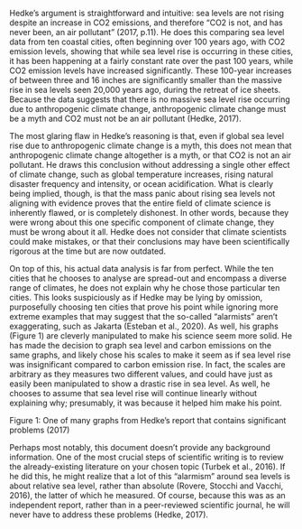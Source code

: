 Hedke’s argument is straightforward and intuitive: sea levels are not rising despite an increase in CO2 emissions, and therefore “CO2 is not, and has never been, an air pollutant” (2017, p.11). He does this comparing sea level data from ten coastal cities, often beginning over 100 years ago, with CO2 emission levels, showing that while sea level rise is occurring in these cities, it has been happening at a fairly constant rate over the past 100 years, while CO2 emission levels have increased significantly. These 100-year increases of between three and 16 inches are significantly smaller than the massive rise in sea levels seen 20,000 years ago, during the retreat of ice sheets. Because the data suggests that there is no massive sea level rise occurring due to anthropogenic climate change, anthropogenic climate change must be a myth and CO2 must not be an air pollutant (Hedke, 2017).

The most glaring flaw in Hedke’s reasoning is that, even if global sea level rise due to anthropogenic climate change is a myth, this does not mean that anthropogenic climate change altogether is a myth, or that CO2 is not an air pollutant. He draws this conclusion without addressing a single other effect of climate change, such as global temperature increases, rising natural disaster frequency and intensity, or ocean acidification. What is clearly being implied, though, is that the mass panic about rising sea levels not aligning with evidence proves that the entire field of climate science is inherently flawed, or is completely dishonest. In other words, because they were wrong about this one specific component of climate change, they must be wrong about it all. Hedke does not consider that climate scientists could make mistakes, or that their conclusions may have been scientifically rigorous at the time but are now outdated. 

On top of this, his actual data analysis is far from perfect. While the ten cities that he chooses to analyse are spread-out and encompass a diverse range of climates, he does not explain why he chose those particular ten cities. This looks suspiciously as if Hedke may be lying by omission, purposefully choosing ten cities that prove his point while ignoring more extreme examples that may suggest that the so-called “alarmists” aren’t exaggerating, such as Jakarta (Esteban et al., 2020). As well, his graphs (Figure 1) are cleverly manipulated to make his science seem more solid. He has made the decision to graph sea level and carbon emissions on the same graphs, and likely chose his scales to make it seem as if sea level rise was insignificant compared to carbon emission rise. In fact, the scales are arbitrary as they measures two different values, and could have just as easily been manipulated to show a drastic rise in sea level. As well, he chooses to assume that sea level rise will continue linearly without explaining why; presumably, it was because it helped him make his point.

Figure 1: One of many graphs from Hedke’s report that contains significant problems (2017)

Perhaps most notably, this document doesn’t provide any background information. One of the most crucial steps of scientific writing is to review the already-existing literature on your chosen topic (Turbek et al., 2016). If he did this, he might realize that a lot of this “alarmism” around sea levels is about relative sea level, rather than absolute (Rovere, Stocchi and Vacchi, 2016), the latter of which he measured. Of course, because this was as an independent report, rather than in a peer-reviewed scientific journal, he will never have to address these problems (Hedke, 2017). 

